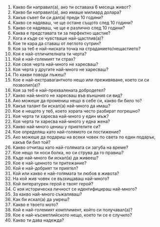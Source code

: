 1. Какво би направил(а), ако ти оставаха 6 месеца живот?
2. Какво би направил(а), ако имаше милиард долара?
3. Какъв съвет би си дал(а) преди 10 години?
4. Какво се надяваш, че ще остане същото след 10 години?
5. Какво се надяваш, че ще е различно след 10 години?
6. Каква е представата ти за перфектно щастие?
7. Кога и къде се чувстваше най-щастлив(а)?
8. Кое те кара да ставаш от леглото сутрин?
9. Коя за теб е най-ниската точка на страданието/нещастието?
10. Коя е най-отличителната ти черта?
11. Кой е най-големият ти страх?
12. Коя своя черта най-много не харесваш?
13. Коя черта у другите най-много не харесваш?
14. По какви поводи лъжеш?
15. Кое е най-екстравагантното нещо или преживяване, което си си позволил(а)?
16. Коя за теб е най-прехвалената добродетел?
17. Какво най-много не харесваш във външния си вид?
18. Ако можеше да промениш нещо в себе си, какво би било то?
19. Какъв талант би искал(а) най-много да имаш?
20. Кое е нещото у теб, което хората често разбират погрешно?
21. Коя черта ти харесва най-много у един мъж?
22. Коя черта ти харесва най-много у една жена?
23. Какво най-много цениш у приятелите си?
24. Кое определяш като най-голямото си постижение?
25. Ако можеше да подариш на всеки човек по света по един подарък, какъв би бил той?
26. Какво отчиташ като най-голямата си загуба на време?
27. Кое нещо ти носи болка, но си струва да го правиш?
28. Къде най-много би искал(а) да живееш?
29. Кое е най-ценното ти притежание?
30. Кой е най-добрият ти приятел?
31. Кой или какво е най-голямата ти любов в живота?
32. На кой жив човек се възхищаваш най-много? 
33. Кой литературен герой е твоят герой?
34. С коя историческа личност се идентифицираш най-много?
35. За какво най-много съжаляваш?
36. Как би искал(а) да умреш?
37. Какво е твоето мото?
38. Кой е най-големият комплимент, който си получавал(а)?
39. Кое е най-късметлийското нещо, което ти се е случило?
40. Какво ти дава надежда?
